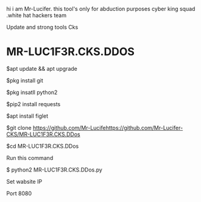 

hi i am Mr-Lucifer. this tool's only for abduction purposes cyber king squad .white hat hackers team

Update and strong tools Cks

# MR-LUC1F3R.CKS.DDOS

$apt update && apt upgrade

$pkg install git

$pkg insatll python2

$pip2 install requests

$apt install figlet

$git clone https://github.com/Mr-Lucifehttps://github.com/Mr-Lucifer-CKS/MR-LUC1F3R.CKS.DDos

$cd MR-LUC1F3R.CKS.DDos

Run this command

$ python2 MR-LUC1F3R.CKS.DDos.py

Set wabsite IP

Port 8080


